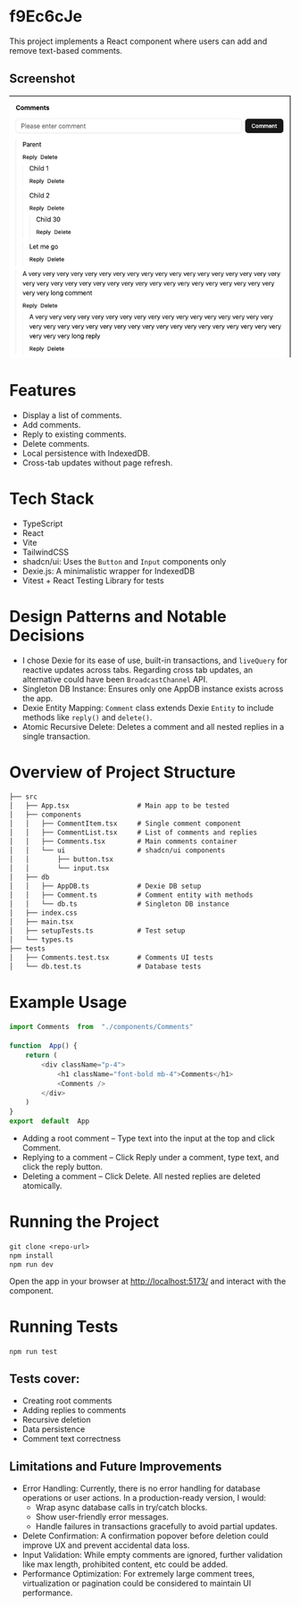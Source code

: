 
# f9Ec6cJe
This project implements a React component where users can add and remove text-based comments.

## Screenshot
![Comments App Screenshot](./screenshot.png)

# Features
- Display a list of comments.
- Add comments.
- Reply to existing comments.
- Delete comments.
- Local persistence with IndexedDB.
- Cross-tab updates without page refresh.

# Tech Stack
- TypeScript
- React
- Vite
- TailwindCSS
- shadcn/ui: Uses the `Button` and `Input` components only
- Dexie.js: A minimalistic wrapper for IndexedDB
- Vitest + React Testing Library for tests

# Design Patterns and Notable Decisions
- I chose Dexie for its ease of use, built-in transactions, and `liveQuery` for reactive updates across tabs. Regarding cross tab updates, an alternative could have been `BroadcastChannel` API.
- Singleton DB Instance: Ensures only one AppDB instance exists across the app.
- Dexie Entity Mapping: `Comment` class extends Dexie `Entity` to include methods like `reply()` and `delete()`.
- Atomic Recursive Delete: Deletes a comment and all nested replies in a single transaction.

# Overview of Project Structure
```
├── src
│   ├── App.tsx                 # Main app to be tested
│   ├── components
│   │   ├── CommentItem.tsx     # Single comment component
│   │   ├── CommentList.tsx     # List of comments and replies
│   │   ├── Comments.tsx        # Main comments container
│   │   └── ui                  # shadcn/ui components
│   │       ├── button.tsx
│   │       └── input.tsx
│   ├── db
│   │   ├── AppDB.ts            # Dexie DB setup
│   │   ├── Comment.ts          # Comment entity with methods
│   │   └── db.ts               # Singleton DB instance
│   ├── index.css
│   ├── main.tsx
│   ├── setupTests.ts           # Test setup
│   └── types.ts
├── tests
│   ├── Comments.test.tsx       # Comments UI tests
│   └── db.test.ts              # Database tests
 ```

# Example Usage
```typescript
import Comments  from  "./components/Comments"

function  App() {
	return (
		<div className="p-4">
			<h1 className="font-bold mb-4">Comments</h1>
			<Comments />
		</div>
	)
}
export  default  App
```
 - Adding a root comment – Type text into the input at the top and click Comment.
 - Replying to a comment – Click Reply under a comment, type text, and click the reply button.
 - Deleting a comment – Click Delete. All nested replies are deleted atomically.

# Running the Project
```
git clone <repo-url>
npm install
npm run dev
```
Open the app in your browser at [http://localhost:5173/](http://localhost:5173/) and interact with the component.

# Running Tests
```
npm run test
```

## Tests cover:
- Creating root comments
- Adding replies to comments
- Recursive deletion
- Data persistence
- Comment text correctness

## Limitations and Future Improvements
- Error Handling: Currently, there is no error handling for database operations or user actions. In a production-ready version, I would:
	- Wrap async database calls in try/catch blocks.
	- Show user-friendly error messages.
	- Handle failures in transactions gracefully to avoid partial updates.
- Delete Confirmation: A confirmation popover before deletion could improve UX and prevent accidental data loss.
- Input Validation: While empty comments are ignored, further validation like max length, prohibited content, etc could be added.
- Performance Optimization: For extremely large comment trees, virtualization or pagination could be considered to maintain UI performance.
